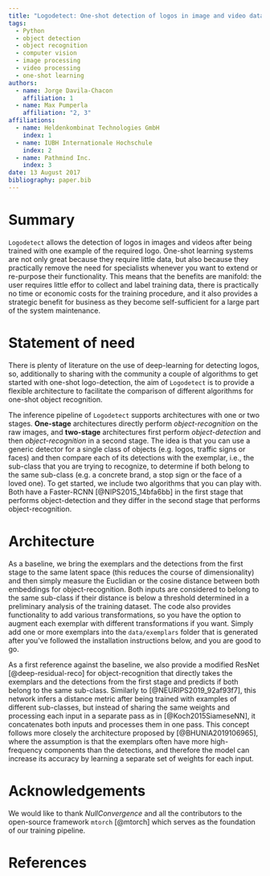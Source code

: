 ```yaml
---
title: "Logodetect: One-shot detection of logos in image and video data"
tags:
  - Python
  - object detection
  - object recognition
  - computer vision
  - image processing
  - video processing
  - one-shot learning
authors:
  - name: Jorge Davila-Chacon
    affiliation: 1
  - name: Max Pumperla
    affiliation: "2, 3"
affiliations:
  - name: Heldenkombinat Technologies GmbH
    index: 1
  - name: IUBH Internationale Hochschule
    index: 2
  - name: Pathmind Inc.
    index: 3
date: 13 August 2017
bibliography: paper.bib
---
```


# Summary

`Logodetect` allows the detection of logos in images and videos after being trained with one example of the required logo.
One-shot learning systems are not only great because they require little data, but also because they practically remove the need for specialists whenever you want to extend or re-purpose their functionality.
This means that the benefits are manifold: the user requires little effor to collect and label training data, there is practically no time or economic costs for the training procedure, and it also provides a strategic benefit for business as they become self-sufficient for a large part of the system maintenance.

# Statement of need

There is plenty of literature on the use of deep-learning for detecting logos, so, additionally to sharing with the community a couple of algorithms to get started with one-shot logo-detection, the aim of `Logodetect` is to provide a flexible architecture to facilitate the comparison of different algorithms for one-shot object recognition.

The inference pipeline of `Logodetect` supports architectures with one or two stages. **One-stage** architectures directly perform _object-recognition_ on the raw images, and **two-stage** architectures first perform _object-detection_ and then _object-recognition_ in a second stage.
The idea is that you can use a generic detector for a single class of objects (e.g. logos, traffic signs or faces) and then compare each of its detections with the exemplar, i.e., the sub-class that you are trying to recognize, to determine if both belong to the same sub-class (e.g. a concrete brand, a stop sign or the face of a loved one).
To get started, we include two algorithms that you can play with. Both have a Faster-RCNN [@NIPS2015_14bfa6bb] in the first stage that performs object-detection and they differ in the second stage that performs object-recognition.

# Architecture

As a baseline, we bring the exemplars and the detections from the first stage to the same latent space (this reduces the course of dimensionality) and then simply measure the Euclidian or the cosine distance between both embeddings for object-recognition. Both inputs are considered to belong to the same sub-class if their distance is below a threshold determined in a preliminary analysis of the training dataset.
The code also provides functionality to add various transformations, so you have the option to augment each exemplar with different transformations if you want. Simply add one or more exemplars into the `data/exemplars` folder that is generated after you've followed the installation instructions below, and you are good to go.

As a first reference against the baseline, we also provide a modified ResNet [@deep-residual-reco] for object-recognition that directly takes the exemplars and the detections from the first stage and predicts if both belong to the same sub-class. Similarly to [@NEURIPS2019_92af93f7], this network infers a distance metric after being trained with examples of different sub-classes, but instead of sharing the same weights and processing each input in a separate pass as in [@Koch2015SiameseNN], it concatenates both inputs and processes them in one pass.
This concept follows more closely the architecture proposed by [@BHUNIA2019106965], where the assumption is that the exemplars often have more high-frequency components than the detections, and therefore the model can increase its accuracy by learning a separate set of weights for each input.

# Acknowledgements

We would like to thank _NullConvergence_ and all the contributors to the open-source framework `mtorch` [@mtorch] which serves as the foundation of our training pipeline.

# References
